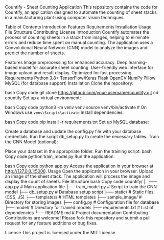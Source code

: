 Countify - Sheet Counting Application
This repository contains the code for Countify, an application designed to automate the counting of sheet stacks in a manufacturing plant using computer vision techniques.

Table of Contents
Introduction
Features
Requirements
Installation
Usage
File Structure
Contributing
License
Introduction
Countify automates the process of counting sheets in a stack from images, helping to eliminate errors and reduce time spent on manual counting. The application uses a Convolutional Neural Network (CNN) model to analyze the images and predict the number of sheets.

Features
Image preprocessing for enhanced accuracy.
Deep learning-based model for accurate sheet counting.
User-friendly web interface for image upload and result display.
Optimized for fast processing.
Requirements
Python 3.8+
TensorFlow/Keras
Flask
OpenCV
NumPy
Pillow
MySQL (for database support)
Installation
Clone the repository:

bash
Copy code
git clone https://github.com/your-username/countify.git
cd countify
Set up a virtual environment:

bash
Copy code
python3 -m venv venv
source venv/bin/activate  # On Windows use `venv\Scripts\activate`
Install dependencies:

bash
Copy code
pip install -r requirements.txt
Set up MySQL database:

Create a database and update the config.py file with your database credentials.
Run the script db_setup.py to create the necessary tables.
Train the CNN Model (optional):

Place your dataset in the appropriate folder.
Run the training script:
bash
Copy code
python train_model.py
Run the application:

bash
Copy code
python app.py
Access the application in your browser at http://127.0.0.1:5000.
Usage
Open the application in your browser.
Upload an image of the sheet stack.
The application will process the image and display the count of sheets.
File Structure
bash
Copy code
countify/
│
├── app.py                   # Main application file
├── train_model.py           # Script to train the CNN model
├── db_setup.py              # Database setup script
├── static/                  # Static files (CSS, JS)
├── templates/               # HTML templates
├── sample_image/            # Directory for storing images
├── config.py                # Configuration file for database
├── model/                   # Directory for trained models
├── requirements.txt         # List of dependencies
└── README.md                # Project documentation
Contributing
Contributions are welcome! Please fork this repository and submit a pull request for any feature additions or bug fixes.

License
This project is licensed under the MIT License.

